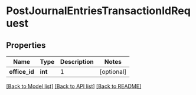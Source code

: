 # PostJournalEntriesTransactionIdRequest

## Properties
Name | Type | Description | Notes
------------ | ------------- | ------------- | -------------
**office_id** | **int** | 1 | [optional] 

[[Back to Model list]](../README.md#documentation-for-models) [[Back to API list]](../README.md#documentation-for-api-endpoints) [[Back to README]](../README.md)

